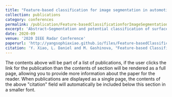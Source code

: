 ```yaml
---
title: "Feature-based classification for image segmentation in automotive radar based on statistical distribution analysis"
collection: publications
category: conferences
permalink: /publication/Feature-basedClassificationforImageSegmentationinAutomotiveRadarbasedonStatisticalDistributionAnalysis
excerpt: 'Abstract—Segmentation and potential classification of surface and obstacle regions in automotive radar imagery is the key enabler of effective path planning in autonomous driving. As opposed to traditional radar processing where clutter is considered as an unwanted return and should be effectively removed, autonomous driving requires full scene assessment, where clutter carries necessary information for situational awareness of the autonomous platform and needs to be fully assessed to find the passable areas. In this paper, the statistical distribution features of the radar intensity data of several road-related scenes including asphalt, grass, shadow and target object areas are investigated. The algorithm of classification is developed based on distribution feature extraction and a multivariate Gaussian distribution (MGD) model. Under test dataset recorded by multi-sensor suit was used to evaluate the confusion matrix and F1 score of this classification algorithm.'
date: 2020-09
venue: '2020 IEEE Radar Conference'
paperurl: 'http://yangsophiaxiao.github.io/files/Feature-basedClassificationforImageSegmentationinAutomotiveRadarbasedonStatisticalDistributionAnalysis.pdf'
citation: 'Y. Xiao, L. Daniel and M. Gashinova, "Feature-based Classification for Image Segmentation in Automotive Radar Based on Statistical Distribution Analysis," 2020 IEEE Radar Conference (RadarConf20), Florence, Italy, 2020, pp. 1-6, doi: 10.1109/RadarConf2043947.2020.9266596.'
---
```


The contents above will be part of a list of publications, if the user clicks the link for the publication than the contents of section will be rendered as a full page, allowing you to provide more information about the paper for the reader. When publications are displayed as a single page, the contents of the above "citation" field will automatically be included below this section in a smaller font.
